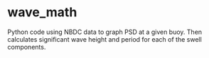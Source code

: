 # wave_math
Python code using NBDC data to graph PSD at a given buoy. Then calculates significant wave height and period for each of the swell components. 
